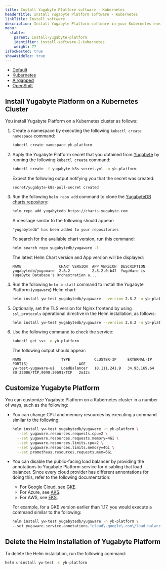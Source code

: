 ```yaml
---
title: Install Yugabyte Platform software - Kubernetes
headerTitle: Install Yugabyte Platform software - Kubernetes
linkTitle: Install software
description: Install Yugabyte Platform software in your Kubernetes environment.
menu:
  stable:
    parent: install-yugabyte-platform
    identifier: install-software-2-kubernetes
    weight: 77
isTocNested: true
showAsideToc: true
---
```


<ul class="nav nav-tabs-alt nav-tabs-yb">

  <li>
    <a href="../default/" class="nav-link">
      <i class="fas fa-cloud"></i>Default</a>
  </li>

  <li>
    <a href="../kubernetes/" class="nav-link active">
      <i class="fas fa-cubes" aria-hidden="true"></i>Kubernetes</a>
  </li>

  <li>
    <a href="../airgapped/" class="nav-link">
      <i class="fas fa-unlink"></i>Airgapped</a>
  </li>

  <li>
    <a href="../openshift/" class="nav-link">
      <i class="fas fa-cubes"></i>OpenShift</a>
  </li>

</ul>

## Install Yugabyte Platform on a Kubernetes Cluster

You install Yugabyte Platform on a Kubernetes cluster as follows:

1. Create a namespace by executing the following `kubectl create namespace` command:

    ```sh
    kubectl create namespace yb-platform
    ```

1. Apply the Yugabyte Platform secret that you obtained from [Yugabyte](https://www.yugabyte.com/platform/#request-trial-form) by running the following `kubectl create` command:

    ```sh
    kubectl create -f yugabyte-k8s-secret.yml -n yb-platform
    ```

    Expect the following output notifying you that the secret was created:

    ```output
    secret/yugabyte-k8s-pull-secret created
    ```

1. Run the following `helm repo add` command to clone the [YugabyteDB charts repository](https://charts.yugabyte.com/):

    ```sh
    helm repo add yugabytedb https://charts.yugabyte.com
    ```

    A message similar to the following should appear:

    ```output
    "yugabytedb" has been added to your repositories
    ```

    To search for the available chart version, run this command:

    ```sh
    helm search repo yugabytedb/yugaware -l
    ```

    The latest Helm Chart version and App version will be displayed:

    ```output
    NAME                 CHART VERSION  APP VERSION  DESCRIPTION
    yugabytedb/yugaware  2.8.2          2.8.2.0-b47  YugaWare is YugaByte Database's Orchestration a...
    ```

1. Run the following `helm install` command to install the Yugabyte Platform (`yugaware`) Helm chart:

    ```sh
    helm install yw-test yugabytedb/yugaware --version 2.8.2 -n yb-platform --wait
    ```

1. Optionally, set the TLS version for Nginx frontend by using `ssl_protocols` operational directive in the Helm installation, as follows:

    ```sh
    helm install yw-test yugabytedb/yugaware --version 2.8.2 -n yb-platform --wait --set tls.sslProtocols="TLSv1.2"
    ```

1. Use the following command to check the service:

    ```sh
    kubectl get svc -n yb-platform
    ```

    The following output should appear:

    ```output
    NAME                  TYPE           CLUSTER-IP     EXTERNAL-IP    PORT(S)                       AGE
    yw-test-yugaware-ui   LoadBalancer   10.111.241.9   34.93.169.64   80:32006/TCP,9090:30691/TCP   2m12s
    ```

## Customize Yugabyte Platform

You can customize Yugabyte Platform on a Kubernetes cluster in a number of ways, such as the following:

- You can change CPU and memory resources by executing a command similar to the following:

  ```sh
  helm install yw-test yugabytedb/yugaware -n yb-platform \
    --set yugaware.resources.requests.cpu=2 \
    --set yugaware.resources.requests.memory=4Gi \
    --set yugaware.resources.limits.cpu=2 \
    --set yugaware.resources.limits.memory=4Gi \
    --set prometheus.resources.requests.mem=6Gi
  ```

- You can disable the public-facing load balancer by providing the annotations to Yugabyte Platform service for disabling that load balancer. Since every cloud provider has different annontations for doing this, refer to the following documentation:

  - For Google Cloud, see [GKE](https://cloud.google.com/kubernetes-engine/docs/how-to/internal-load-balancing).
  - For Azure, see [AKS](https://docs.microsoft.com/en-us/azure/aks/internal-lb).
  - For AWS, see [EKS](https://docs.aws.amazon.com/eks/latest/userguide/load-balancing.html).


   For example, for a GKE version earlier than 1.17, you would execute a command similar to the following:

    ```sh
  helm install yw-test yugabytedb/yugaware -n yb-platform \
    --set yugaware.service.annotations."cloud\.google\.com\/load-balancer-type"="Internal"
    ```

## Delete the Helm Installation of Yugabyte Platform

To delete the Helm installation, run the following command:

```sh
helm uninstall yw-test -n yb-platform
```
